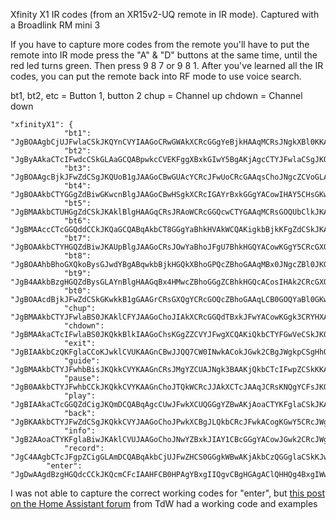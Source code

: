Xfinity X1 IR codes (from an XR15v2-UQ remote in IR mode). Captured with a Broadlink RM mini 3

If you have to capture more codes from the remote you'll have to put the remote into IR mode press the "A" & "D" buttons at the same time, until the red led turns green. Then press 9 8 7 or 9 8 1.
After you've learned all the IR codes, you can put the remote back into RF mode to use voice search.

bt1, bt2, etc = Button 1, button 2
chup = Channel up
chdown = Channel down

```
"xfinityX1": {
            "bt1": "JgBOAAgbCjUJFwlaCSkJKQYnCVYIAAGoCRwGWAkXCRcGGgYeBjkHAAqMCRsJNgkXBl0KKAkoBycIVgkAAagIHAgzCjoJFgkXBh4JFwYaCQANBQ==",
            "bt2": "JgByAAkaCTcIFwdcCSkGLAaGCQABpwkcCVEKFggXBxkGIwY5BgAKjAgcCTYJFwlaCSgJKQYnCVYJAAGoChoJLQc9BhoGGQUkBhoGGgYACowKGgk3BhkJWwkoCSkJJAlWCQABqAkbCS0FPwYZCRcJIAk2BwANBQ==",
            "bt3": "JgBOAAgcBjkJFwZdCSgJKQUoB1gJAAGoCBwGUAcYCRcJFwUoCRcGAAqsChoJNgcZCVoGLAkpBicGWAkAAagHHgkoBj4JFwkWBycGGQcZBgANBQ==",
            "bt4": "JgBOAAkbCTYGGgZdBiwGKwcnBlgJAAGoCBwHSgkXCRcIGAYrBxkGGgYACowIHAY5CHsGKwcrBicGWQYAAasJGwkkBj4GGgYZBysGGgYaBgANBQ==",
            "bt5": "JgBMAAkbCTUHGgZdCSkJKAklBlgHAAGqCRsJRAoWCRcGGQcwCTYGAAqMCRsGOQUbClkJKAlWCVYJAAGoCBwJIAk6CRcJFwYwBhoGGgkADQU=",
            "bt6": "JgBMAAccCTcGGQddCCkJKQaGCQABqAkbCT8GGgYaBhkHVAkWCQAKigkbBjkKFgZdCSkJKAcnBlgHAAGqCRsJHAY9BRsHGQY0BxkGGgYADQU=",
            "bt7": "JgBOAAkbCTYHGQZdBiwJKAUpBlgJAAGoCRsJOwYaBhoJFgU7BhkHGQYACowKGgY5CRcGXQYsBiwJJAZYCQABqAkbCRcJOwY5BzgGGgcZBgANBQ==",
            "bt8": "JgBOAAhbBhoGXQkoBysGJwdYBgABqwkbBjkHGQkXBhoGPQcZBhoGAAqMBx0JNgcZBl0JKQYsBicGWQYAAaoKGwlaBj0HGQYaBj4JFgcZCAANBQ==",
            "bt9": "JgB4AAkbBzgHGQZdBysGLAYnBlgHAAGqBx4HMwcZBhoGGgZCBhkHGQcACosIHAk2CRcGXQYrBysHJgdYBgABqwkbBlkGPQkXBhoKPgkXBhoGAApDChoJNgcZB1wJKQYsBicGWQgAAagJHAZYBj4GGgYZB0IGGQcZBgANBQ==",
            "bt0": "JgBOAAcdBjkJFwZdCSkGKwkkB1gGAAGrCRsGXQgYCRcGOQcZBhoGAAqLCB0GOQYaBl0GKwcrBicHWAYAAasHHQk2CTsGGgYZBxkGGgYaBgANBQ==",
            "chup": "JgBMAAkbCTYJFwlaBS0JKAklCFYJAAGoChoJIAkXCRcGGQdTBxkJFwYACowKGgk3CRYHXAkpCSkJgwkAAagJGwlDCjoKFgZ0BhoJFgkADQU=",
            "chdown": "JgBMAAkaCTcIFwlaBS0JKQkkBlkIAAGoChsKGgZZCVYJFwgXCQAKiQkbCTYFGwVeCSkJKQYnBlgJAAGoCRwJPwk6CRcJFwZYBxkGGgkADQU=",
            "exit": "JgBIAAkbCzQKFglaCCoKJwklCVUKAAGnCBwJJQQ7CW0INwkACokJGwk2CBgJWgkpCSgHhQoAAacJGwlJCToJFwkgBkYHGQkXCQANBQ==",
            "guide": "JgBMAAkbCTYJFwhbBisJKQkkCVYKAAGnCRsJMgYZCUAJNgk3BAAKjQkbCTcIFwpZCSkKKAkkCVYJAAGoCRsJVQk7CRcJIAg3BRoJFwYADQU=",
            "pause": "JgB0AAkbCTYJFwhbCCkJKQkkCVYKAAGnChoJTQkWCRcJJAkXCTcJAAqJCRsKNQgYCFsJKQkoCSUGWAkAAagJGwkpCTsKFQklBjkJFwYACo0IHAo1CRcJWgkpCCkJJAlWCQABqAoaCSkJOwgXByYJFwYaCRcGAA0F",
            "play": "JgBIAAkaCTcGGQZdCigJKQmDCQABqAgcCUwJFwkXCUQGGgYZBwAKjAoaCTYKFglaCSkJKAklCVUJAAGoCRsJKQk7CRYJJQYZBwANBQ==",
            "back": "JgBKAAkbCTYJFwZdCSgJKQkkCVYJAAGoChoJPwkXCBgJLQkbCRcJFwkACogKGwY5CRcJWgkoCigJJAlWCQABqAo+CTsKFgktCTsFAA0F",
            "info": "JgB2AAoaCTYKFglaBiwJKAklCVUJAAGoChoJNwYZBxkJIAY1CBcGGgYACowJGwk2CRcJWgYsCSgFKAlWBgABqwsZCVoJOwkXBiIJMgYaBhoGAApEChoJNgkXCVoJKQonCSUKVAkAAagJGwlaCTsGGgkgBjQJFwYADQU=",
            "record": "JgC4AAgbCTcJFgpZCigGLAmDCQABqAkbCjUJFwZHCS0GGgkWBwAKjAkbCzQGGglaCSkKJwklCVUKAAGnChoGXQk7ChYJJAYwBhoGGgkACkAJHAY5CRcJWgkoBysJJApVCQABqAoaCVoJOwhFCiwJFwkACmEKGgk2CRcGXQYsCigJJAlVCgABpwobCVoJOgkXCSQKLAo2BgAKRAkcCTYIewkoCigJgwkAAagJGwlaCjoKFgYnCS0JFwYADQU=",
	    "enter": "JgDwAAgdBzgHGQdcCCkJKQcmCFcIAAHFCB0HPAgYBxgIIQgvCBgHGAgAClQHHQg4BxgIWwkpCCoHJgdYBwABxggcCBgHPAkXCCEILwcYCBgIAApTCB0INwgYCFsIKggpCCYHVwkAAcQIHQgYBzwIGAciBzAHGAgYBwAKVAgdBzgIGAdcByoIKgglCFcIAAHFCB0HGAg8BxkHIgcvCBgHGQcAClQIHQc4BxgIXAcqCCoHJghXCAABxQcdCBgIPAcYCCEILwgYBxgIAAdoCB0HOAgXCFwIKQgqByYIVwgAAcUHHQgiBxgIGAdYB1wHGAgYCAANBQAAAAAAAAAA"
```
      
I was not able to capture the correct working codes for "enter", but [this post on the Home Assistant forum](https://community.home-assistant.io/t/comcast-xfinity/107747/3) from TdW had a working code and examples
